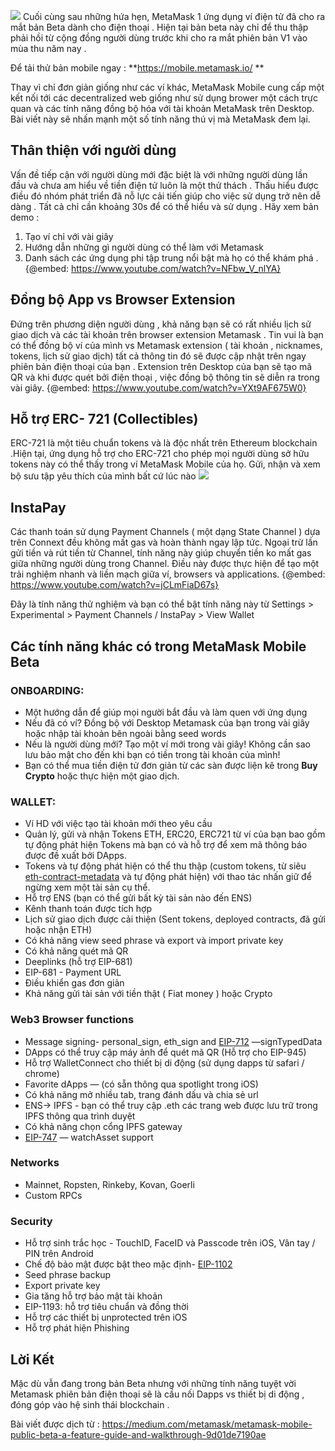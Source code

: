 ![](https://images.viblo.asia/0d578929-dbad-4163-b58b-4c1c913d2b80.jpg)
 Cuối cùng sau những hứa hẹn, MetaMask 1 ứng dụng ví điện tử đã cho ra mắt bản Beta dành cho điện thoại . Hiện tại bản beta này chỉ để thu thập phải hồi từ cộng đồng người dùng trước khi cho ra mắt phiên bản V1 vào mùa thu năm nay . 
 
 Để tải thử bản mobile ngay :
 **https://mobile.metamask.io/ **
 
 Thay vì chỉ đơn giản giống như các ví khác, MetaMask Mobile cung cấp một kết nối tới các decentralized web giống như sử dụng brower một cách trực quan và các tính năng đồng bộ hóa với tài khoản MetaMask trên Desktop.
 Bài viết này sẽ nhấn mạnh một số tính năng thú vị mà MetaMask đem lại.
 
##  Thân thiện với người dùng
Vấn đề tiếp cận với người dùng mới đặc biệt là với những người dùng lần đầu và chưa am hiểu về tiền điện tử luôn là một thử thách . Thấu hiểu được điều đó nhóm phát triển đã nỗ lực cải tiến giúp cho việc sử dụng trở nên dễ dàng . Tất cả chỉ cần khoảng 30s để có thể hiểu và sử dụng . Hãy xem bản demo :
1. Tạo ví chỉ với vài giây
2. Hướng dẫn những gì người dùng có thể làm với Metamask
3. Danh sách các ứng dụng phi tập trung nổi bật mà họ có thể khám phá .
{@embed: https://www.youtube.com/watch?v=NFbw_V_nlYA}

## Đồng bộ App vs Browser Extension
 Đứng trên phương diện người dùng , khả năng bạn sẽ có rất nhiều lịch sử giao dịch và các tài khoản trên browser extension Metamask . Tin vui là bạn có thể đồng bộ ví của mình vs Metamask extension ( tài khoản , nicknames, tokens, lịch sử giao dịch) tất cả thông tin đó sẽ được cập nhật trên ngay phiên bản điện thoại của bạn . Extension trên Desktop của bạn sẽ tạo mã QR và khi được quét bởi điện thoại , việc đồng bộ thông tin sẽ diễn ra trong vài giây.
 {@embed: https://www.youtube.com/watch?v=YXt9AF675W0}
 
##  Hỗ trợ ERC- 721 (Collectibles)
ERC-721 là một tiêu chuẩn tokens và là độc nhất trên Ethereum blockchain .Hiện tại, ứng dụng hỗ trợ cho ERC-721 cho phép mọi người dùng sở hữu tokens này có thể thấy trong ví MetaMask Mobile của họ. Gửi, nhận và xem bộ sưu tập yêu thích của mình bất cứ lúc nào 
![](https://images.viblo.asia/ed6ff5a9-44c2-4b05-807f-f938692a4d3c.gif)

## InstaPay
Các thanh toán sử dụng Payment Channels ( một dạng State Channel ) dựa trên Connext đều không mất gas và hoàn thành ngay lập tức. Ngoại trừ lần gửi tiền và rút tiền từ Channel, tính năng này giúp chuyển tiền ko mất gas giữa những người dùng trong Channel. Điều này được thực hiện để tạo một trải nghiệm nhanh và liền mạch giữa ví, browsers và applications.
{@embed: https://www.youtube.com/watch?v=jCLmFiaD67s}

Đây là tính năng thử nghiệm và bạn có thể bật tính năng này từ Settings > Experimental > Payment Channels / InstaPay > View Wallet

## Các tính năng khác có trong MetaMask Mobile Beta
### ONBOARDING:
* Một hướng dẫn để giúp mọi người bắt đầu và làm quen với ứng dụng
* Nếu đã có ví? Đồng bộ với Desktop Metamask của bạn trong vài giây hoặc nhập tài khoản bên ngoài bằng seed words
* Nếu là người dùng mới? Tạo một ví mới trong vài giây! Không cần sao lưu bảo mật cho đến khi bạn có tiền trong tài khoản của mình!
* Bạn có thể mua tiền điện tử đơn giản từ các sàn được liện kê trong **Buy Crypto** hoặc thực hiện một giao dịch.
### WALLET:
* Ví HD với việc tạo tài khoản mới theo yêu cầu
* Quản lý, gửi và nhận Tokens ETH, ERC20, ERC721 từ ví của bạn bao gồm tự động phát hiện Tokens mà bạn có và hỗ trợ để xem mã thông báo được đề xuất bởi DApps.
* Tokens và tự động phát hiện có thể thu thập (custom tokens, từ siêu [eth-contract-metadata](https://github.com/MetaMask/eth-contract-metadata) và tự động phát hiện) với thao tác nhấn giữ để ngừng xem một tài sản cụ thể.
* Hỗ trợ ENS (bạn có thể gửi bất kỳ tài sản nào đến ENS)
* Kênh thanh toán được tích hợp 
* Lịch sử giao dịch được cải thiện (Sent tokens, deployed contracts, đã gửi hoặc nhận ETH)
* Có khả năng view seed phrase và export và import private key
* Có khả năng quét mã QR
* Deeplinks (hỗ trợ EIP-681)
* EIP-681 - Payment URL 
* Điều khiển gas đơn giản
* Khả năng gửi tài sản với tiền thật ( Fiat money ) hoặc Crypto
### Web3 Browser functions
* Message signing- personal_sign, eth_sign and [EIP-712](https://github.com/ethereum/EIPs/blob/master/EIPS/eip-712.md) —signTypedData
* DApps có thể truy cập máy ảnh để quét mã QR (Hỗ trợ cho EIP-945)
* Hỗ trợ WalletConnect cho thiết bị di động (sử dụng dapps từ safari / chrome)
* Favorite dApps — (có sẵn thông qua spotlight trong iOS)
* Có khả năng mở nhiều tab, trang đánh dấu và chia sẻ url
* ENS-> IPFS - bạn có thể truy cập .eth các trang web được lưu trữ trong IPFS thông qua trình duyệt
* Có khả năng chọn cổng IPFS gateway 
* [EIP-747](https://github.com/ethereum/EIPs/blob/master/EIPS/eip-747.md) — watchAsset support

### Networks
* Mainnet, Ropsten, Rinkeby, Kovan, Goerli
* Custom RPCs

### Security
* Hỗ trợ sinh trắc học - TouchID, FaceID và Passcode trên iOS, Vân tay / PIN trên Android
* Chế độ bảo mật được bật theo mặc định- [EIP-1102](https://medium.com/metamask/introducing-privacy-mode-42549d4870fa)
* Seed phrase backup
* Export private key
* Gia tăng hỗ trợ bảo mật tài khoản 
* EIP-1193: hỗ trợ tiêu chuẩn và đồng thời
* Hỗ trợ các thiết bị unprotected trên iOS
* Hỗ trợ phát hiện Phishing

## Lời Kết
Mặc dù vẫn đang trong bản Beta nhưng với những tính năng tuyệt vời Metamask phiên bản điện thoại sẽ là cầu nối Dapps vs thiết bị di động , đóng góp vào hệ sinh thái blockchain .

Bài viết được dịch từ : https://medium.com/metamask/metamask-mobile-public-beta-a-feature-guide-and-walkthrough-9d01de7190ae